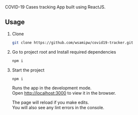 COVID-19 Cases tracking App built using ReactJS.

## Usage

1. Clone

   ```bash
   git clone https://github.com/wsamipw/covid19-tracker.git
   ```

2. Go to project root and Install required dependencies
   ```bash
   npm i
   ```
3. Start the project

   ```bash
   npm i
   ```

   Runs the app in the development mode.<br />
   Open [http://localhost:3000](http://localhost:3000) to view it in the browser.

   The page will reload if you make edits.<br />
   You will also see any lint errors in the console.
